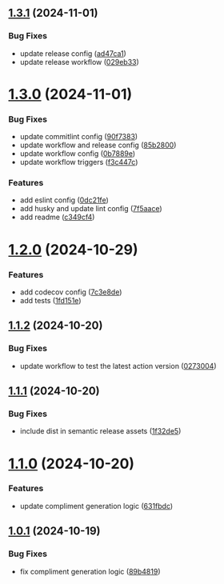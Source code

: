 ## [1.3.1](https://github.com/junjie-w/compliment-bot-action/compare/v1.3.0...v1.3.1) (2024-11-01)


### Bug Fixes

* update release config ([ad47ca1](https://github.com/junjie-w/compliment-bot-action/commit/ad47ca13027aeca10441b46c45337b33b1bda0e1))
* update release workflow ([029eb33](https://github.com/junjie-w/compliment-bot-action/commit/029eb33be4b04323fdff5857265e9def7b2828fb))

# [1.3.0](https://github.com/junjie-w/compliment-bot-action/compare/v1.2.0...v1.3.0) (2024-11-01)


### Bug Fixes

* update commitlint config ([90f7383](https://github.com/junjie-w/compliment-bot-action/commit/90f73838eaa5e2fdf60e9399e3a9194627b33d0d))
* update workflow and release config ([85b2800](https://github.com/junjie-w/compliment-bot-action/commit/85b2800553057b6f695cc8dc1dce2f5a4adf220b))
* update workflow config ([0b7889e](https://github.com/junjie-w/compliment-bot-action/commit/0b7889e187f1fb2ab5a5d00dc1378036d0842f7b))
* update workflow triggers ([f3c447c](https://github.com/junjie-w/compliment-bot-action/commit/f3c447c4eed66839596af0565274d9340d275ed2))


### Features

* add eslint config ([0dc21fe](https://github.com/junjie-w/compliment-bot-action/commit/0dc21fe0efb2ee99e02abf2440ad65d6e4c0a4f2))
* add husky and update lint config ([7f5aace](https://github.com/junjie-w/compliment-bot-action/commit/7f5aace46247478bd136219f5febeacecbe6b7e4))
* add readme ([c349cf4](https://github.com/junjie-w/compliment-bot-action/commit/c349cf40d30aa4e938221f551a29eebd8eef6a9a))

# [1.2.0](https://github.com/junjie-w/compliment-bot-action/compare/v1.1.2...v1.2.0) (2024-10-29)


### Features

* add codecov config ([7c3e8de](https://github.com/junjie-w/compliment-bot-action/commit/7c3e8de098dbc4bd60b284177eede4c1cedb237f))
* add tests ([1fd151e](https://github.com/junjie-w/compliment-bot-action/commit/1fd151ecb2b40f9e2cda4695347b473a58a9fb4f))

## [1.1.2](https://github.com/junjie-w/compliment-bot-action/compare/v1.1.1...v1.1.2) (2024-10-20)


### Bug Fixes

* update workflow to test the latest action version ([0273004](https://github.com/junjie-w/compliment-bot-action/commit/0273004bb12c4f34c13ab90a8b6a7e72d9ef15b3))

## [1.1.1](https://github.com/junjie-w/compliment-bot-action/compare/v1.1.0...v1.1.1) (2024-10-20)


### Bug Fixes

* include dist in semantic release assets ([1f32de5](https://github.com/junjie-w/compliment-bot-action/commit/1f32de5234266548e86ed1165b8accae4830f2f7))

# [1.1.0](https://github.com/junjie-w/compliment-bot-action/compare/v1.0.1...v1.1.0) (2024-10-20)


### Features

* update compliment generation logic ([631fbdc](https://github.com/junjie-w/compliment-bot-action/commit/631fbdcebb3daa7895fbf4ccbb5cf67eae2b2e0a))

## [1.0.1](https://github.com/junjie-w/compliment-bot-action/compare/v1.0.0...v1.0.1) (2024-10-19)


### Bug Fixes

* fix compliment generation logic ([89b4819](https://github.com/junjie-w/compliment-bot-action/commit/89b48197eb87163eb56c568a2846ae8f4b143a62))
